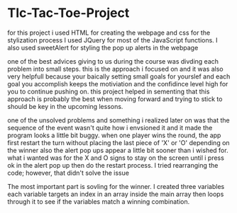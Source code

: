 # TIc-Tac-Toe-Project

for this project i used HTML for  creating the webpage and css for the stylization process
I used JQuery for most of the JavaScript functions. I also used sweetAlert for  styling the pop up alerts in the webpage

one of the best advices giving to us during the course was divding each problem into small steps. this is the  approach i focused on and it was also very helpfull because your baically setting small goals for yourslef and each goal you accomplish keeps the motiviation and the confidince level high for you to continue pushing on. this project helped in sementing that this  approach is probably the best when moving forward and trying to stick to should be key in the upcoming lessons.

one of the unsolved problems and  something i realized later on was that the sequence of the event wasn't quite how i envsioned it and it made the program looks a little bit buggy.
when one player wins the round, the app first restart the turn without placing the last  piece of 'X' or 'O' depending on the winner
also the alert pop ups appear a little bit sooner than i wished for. what i wanted was for the X and O signs to stay on the screen until i press  ok in the alert pop up then do the restart process. 
I tried rearranging the code; however, that didn't solve the issue

The most important part is sovling for the winner. I created three variables each variable targets an index in an array inside the main array then loops through it to see if the variables match a winning combination.
